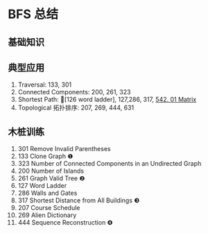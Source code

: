 # BFS 总结
 
## 基础知识

## 典型应用
1. Traversal: 133, 301
2. Connected Components: 200, 261, 323
3. Shortest Path: 🌟[126 word ladder], 127,286, 317, [542. 01 Matrix](https://leetcode.com/problems/01-matrix/)
4. Topological 拓扑排序: 207, 269, 444, 631 


## 木桩训练

1. 301 Remove Invalid Parentheses 
1. 133 Clone Graph  ❶ 
1. 323 Number of Connected Components in an Undirected Graph
1. 200 Number of Islands
1. 261 Graph Valid Tree ❷
1. 127 Word Ladder 
1. 286 Walls and Gates 
1. 317 Shortest Distance from All Buildings  ❸
1. 207 Course Schedule 
1. 269 Alien Dictionary 
1. 444 Sequence Reconstruction ❹